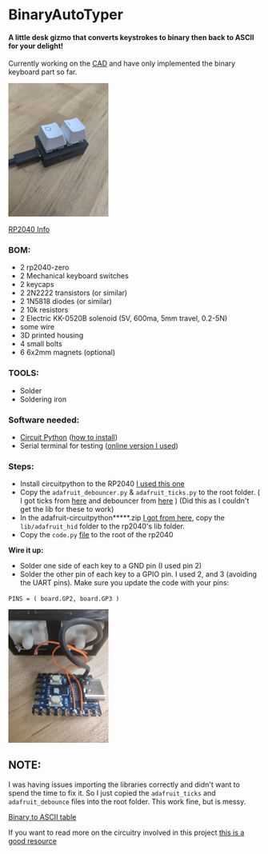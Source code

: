 # BinaryAutoTyper
#### A little desk gizmo that converts keystrokes to binary then back to ASCII for your delight! 



Currently working on the [CAD](https://cad.onshape.com/documents/a23f21f7142f74b01f919613/w/19e0e9d361a04868ba1185da/e/0e3bc4b0d31ba26d3ed0fc04?renderMode=0&uiState=678027edc156f43ca85e5772) and have only implemented the binary keyboard part so far.






<img src="imgs/keyboard.jpg" alt="drawing" width="200"/>

[RP2040 Info](https://www.waveshare.com/wiki/RP2040-Zero)

### BOM:
  - 2 rp2040-zero
  - 2 Mechanical keyboard switches
  - 2 keycaps
  - 2 2N2222 transistors (or similar)
  - 2 1N5818 diodes (or similar)
  - 2 10k resistors
  - 2 Electric KK-0520B solenoid (5V,  600ma, 5mm travel, 0.2-5N)
  - some wire
  - 3D printed housing
  - 4 small bolts
  - 6 6x2mm magnets (optional)

### TOOLS:
  - Solder
  - Soldering iron

### Software needed:
  - [Circuit Python](https://circuitpython.org/board/waveshare_rp2040_zero/   ) ([how to install](https://learn.adafruit.com/getting-started-with-raspberry-pi-pico-circuitpython/circuitpython))
  - Serial terminal for testing ([online version I used](https://www.serialterminal.com/advanced_terminal/src/html/index.html))



### Steps:
- Install circuitpython to the RP2040 [I used this one](https://github.com/GQster/BinaryAutoTyper/blob/main/adafruit-circuitpython-waveshare_rp2040_zero-en_US-9.2.2.uf2)
- Copy the `adafruit_debouncer.py` & `adafruit_ticks.py` to the root folder. ( I got ticks from [here](https://github.com/adafruit/Adafruit_CircuitPython_Ticks/blob/main/adafruit_ticks.py) and debouncer from [here](https://github.com/adafruit/Adafruit_CircuitPython_Debouncer/blob/main/adafruit_debouncer.py) ) (Did this as I couldn't get the lib for these to work)
- In the adafruit-circuitpython*****.zip [I got from here](https://circuitpython.org/libraries), copy the `lib/adafruit_hid` folder to the rp2040's lib folder.
- Copy the `code.py` [file](https://github.com/GQster/BinaryAutoTyper/blob/master/code.py) to the root of the rp2040



**Wire it up:**
- Solder one side of each key to a GND pin (I used pin 2)
- Solder the other pin of each key to a GPIO pin. I used 2, and 3 (avoiding the UART pins). Make sure you update the code with your pins:


`PINS = (
    board.GP2,
    board.GP3
)`

<img src="imgs/internals.jpg" alt="drawing" width="200"/>



## NOTE:
I was having issues importing the libraries correctly and didn't want to spend the time to fix it. So I just copied the `adafruit_ticks` and `adafruit_debounce` files into the root folder. This work fine, but is messy. 

[Binary to ASCII table](https://www.ibm.com/docs/en/aix/7.2?topic=adapters-ascii-decimal-hexadecimal-octal-binary-conversion-table)

If you want to read more on the circuitry involved in this project [this is a good resource](http://www.robotsforfun.com/webpages/electromagnet.html)


